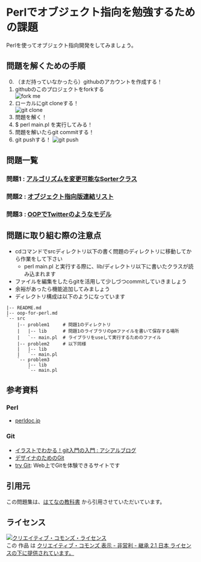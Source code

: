 # Perlでオブジェクト指向を勉強するための課題

Perlを使ってオブジェクト指向開発をしてみましょう。

## 問題を解くための手順
0. （まだ持っていなかったら）githubのアカウントを作成する！
1. githubのこのプロジェクトをforkする  
![fork me](http://gyazo.com/aca6f59e81fe8086006b67af1f80055f.png?1347283698)
2. ローカルにgit cloneする！  
![git clone](http://gyazo.com/7bcb121a773a6b29a99b81d1e596cfc3.png?1347284185)
3. 問題を解く！
4. $ perl main.pl を実行してみる！
5. 問題を解いたらgit commitする！
6. git pushする！
![git push](http://gyazo.com/eec8ba6e0543c482f5e12909d5f6c637.png)

## 問題一覧

### 問題1 : [アルゴリズムを変更可能なSorterクラス](https://github.com/ainame/Perl-OOP-Practices/blob/master/oop-for-perl.md#問題1)
### 問題2 : [オブジェクト指向版連結リスト](https://github.com/ainame/Perl-OOP-Practices/blob/master/oop-for-perl.md#問題2)
### 問題3 : [OOPでTwitterのようなモデル](https://github.com/ainame/Perl-OOP-Practices/blob/master/oop-for-perl.md#問題3オプション)

## 問題に取り組む際の注意点
* cdコマンドでsrcディレクトリ以下の書く問題のディレクトリに移動してから作業をして下さい
  * perl main.pl と実行する際に、lib/ディレクトリ以下に書いたクラスが読み込まれます
* ファイルを編集をしたらgitを活用して少しづつcommitしていきましょう
* 余裕があったら機能追加してみましょう
* ディレクトリ構成は以下のようになっています

``` text
|-- README.md
|-- oop-for-perl.md
`-- src
    |-- problem1     # 問題1のディレクトリ
    |   |-- lib      # 問題1のライブラリのpmファイルを書いて保存する場所
    |   `-- main.pl  # ライブラリをuseして実行するためのファイル
    |-- problem2     # 以下同様
    |   |-- lib
    |   `-- main.pl
    `-- problem3
        |-- lib
        `-- main.pl
```

## 参考資料
### Perl
* [perldoc.jp](http://perldoc.jp/)

### Git
* [イラストでわかる！git入門の入門 : アシアルブログ](http://blog.asial.co.jp/894)
* [デザイナのためのGit](https://github.com/hatena/Git-for-Designers)
* [try Git](http://try.github.com/): Web上でGitを体験できるサイトです


## 引用元
この問題集は、[はてなの教科書](https://github.com/hatena/Hatena-Textbook) から引用させていただいています。

## ライセンス
<a rel="license" href="http://creativecommons.org/licenses/by-nc-sa/2.1/jp/"><img alt="クリエイティブ・コモンズ・ライセンス" style="border-width:0" src="http://i.creativecommons.org/l/by-nc-sa/2.1/jp/88x31.png" /></a><br />この 作品 は <a rel="license" href="http://creativecommons.org/licenses/by-nc-sa/2.1/jp/">クリエイティブ・コモンズ 表示 - 非営利 - 継承 2.1 日本 ライセンスの下に提供されています。</a>
